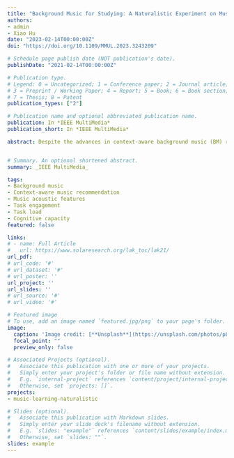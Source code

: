 ```yaml
---
title: "Background Music for Studying: A Naturalistic Experiment on Music Characteristics and User Perception"
authors:
- admin
- Xiao Hu
date: "2023-02-14T00:00:00Z"
doi: "https://doi.org/10.1109/MMUL.2023.3243209"

# Schedule page publish date (NOT publication's date).
publishDate: "2021-02-14T00:00:00Z"

# Publication type.
# Legend: 0 = Uncategorized; 1 = Conference paper; 2 = Journal article;
# 3 = Preprint / Working Paper; 4 = Report; 5 = Book; 6 = Book section;
# 7 = Thesis; 8 = Patent
publication_types: ["2"]

# Publication name and optional abbreviated publication name.
publication: In *IEEE MultiMedia*
publication_short: In *IEEE MultiMedia*

abstract: Despite the advances in context-aware background music (BM) recommendation, automated BM selection for studying-related contexts is still challenging in that the BM has to not only increase users' activation and task engagement but also avoid distraction. This study investigated how characteristics of BM linked to users' perceptions on task engagement and distraction. In a one-week naturalistic user experiment, thirty participants performed their everyday learning-related tasks with music selected by a BM player. We captured participants' learning contexts and perceptions via pop-up surveys and extracted fine-grained acoustic features for each song in their music listening history via audio processing techniques. Our findings support the power of music in fostering positive studying experience (e.g., perceived engagement) and reveal how several BM characteristics may link to perceived engagement in certain (but not all) conditions. Findings are discussed in relation to theoretical BM studies and implications for generating personalized and context-sensitive BM selections in music-enhanced learning environments.


# Summary. An optional shortened abstract.
summary: _IEEE MultiMedia_

tags:
- Background music
- Context-aware music recommendation
- Music acoustic features
- Task engagement
- Task load
- Cognitive capacity
featured: false

links:
# - name: Full Article
#   url: https://www.solaresearch.org/lak_toc/lak21/
url_pdf: 
# url_code: '#'
# url_dataset: '#'
# url_poster: ''
url_project: ''
url_slides: ''
# url_source: '#'
# url_video: '#'

# Featured image
# To use, add an image named `featured.jpg/png` to your page's folder. 
image:
  caption: 'Image credit: [**Unsplash**](https://unsplash.com/photos/pLCdAaMFLTE)'
  focal_point: ""
  preview_only: false

# Associated Projects (optional).
#   Associate this publication with one or more of your projects.
#   Simply enter your project's folder or file name without extension.
#   E.g. `internal-project` references `content/project/internal-project/index.md`.
#   Otherwise, set `projects: []`.
projects: 
- music-learning-naturalistic

# Slides (optional).
#   Associate this publication with Markdown slides.
#   Simply enter your slide deck's filename without extension.
#   E.g. `slides: "example"` references `content/slides/example/index.md`.
#   Otherwise, set `slides: ""`.
slides: example
---
```



